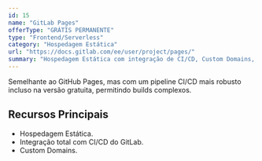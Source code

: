 ```yaml
---
id: 15
name: "GitLab Pages"
offerType: "GRÁTIS PERMANENTE"
type: "Frontend/Serverless"
category: "Hospedagem Estática"
url: "https://docs.gitlab.com/ee/user/project/pages/"
summary: "Hospedagem Estática com integração de CI/CD, Custom Domains, uso de pipelines CI/CD gratuito."
---
```


Semelhante ao GitHub Pages, mas com um pipeline CI/CD mais robusto incluso na versão gratuita, permitindo builds complexos.

## Recursos Principais

- Hospedagem Estática.
- Integração total com CI/CD do GitLab.
- Custom Domains.
